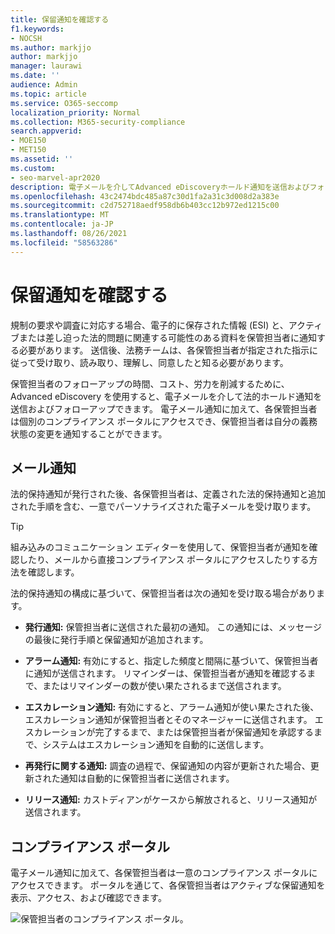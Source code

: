 ```yaml
---
title: 保留通知を確認する
f1.keywords:
- NOCSH
ms.author: markjjo
author: markjjo
manager: laurawi
ms.date: ''
audience: Admin
ms.topic: article
ms.service: O365-seccomp
localization_priority: Normal
ms.collection: M365-security-compliance
search.appverid:
- MOE150
- MET150
ms.assetid: ''
ms.custom:
- seo-marvel-apr2020
description: 電子メールを介してAdvanced eDiscoveryホールド通知を送信およびフォローアップする方法、および義務の状態を監視する方法について学習します。
ms.openlocfilehash: 43c2474bdc485a87c30d1fa2a31c3d008d2a383e
ms.sourcegitcommit: c2d752718aedf958db6b403cc12b972ed1215c00
ms.translationtype: MT
ms.contentlocale: ja-JP
ms.lasthandoff: 08/26/2021
ms.locfileid: "58563286"
---
```

# <a name="acknowledge-a-hold-notification"></a>保留通知を確認する

規制の要求や調査に対応する場合、電子的に保存された情報 (ESI) と、アクティブまたは差し迫った法的問題に関連する可能性のある資料を保管担当者に通知する必要があります。 送信後、法務チームは、各保管担当者が指定された指示に従って受け取り、読み取り、理解し、同意したと知る必要があります。

保管担当者のフォローアップの時間、コスト、労力を削減するために、Advanced eDiscovery を使用すると、電子メールを介して法的ホールド通知を送信およびフォローアップできます。 電子メール通知に加えて、各保管担当者は個別のコンプライアンス ポータルにアクセスでき、保管担当者は自分の義務状態の変更を通知することができます。

## <a name="email-notifications"></a>メール通知

法的保持通知が発行された後、各保管担当者は、定義された法的保持通知と追加された手順を含む、一意でパーソナライズされた電子メールを受け取ります。 

> [!TIP]
> 組み込みのコミュニケーション エディターを使用[](using-communications-editor.md)して、保管担当者が通知を確認したり、メールから直接コンプライアンス ポータルにアクセスしたりする方法を確認します。

法的保持通知の構成に基づいて、保管担当者は次の通知を受け取る場合があります。 

- **発行通知:** 保管担当者に送信された最初の通知。 この通知には、メッセージの最後に発行手順と保留通知が追加されます。

- **アラーム通知:** 有効にすると、指定した頻度と間隔に基づいて、保管担当者に通知が送信されます。 リマインダーは、保管担当者が通知を確認するまで、またはリマインダーの数が使い果たされるまで送信されます。

- **エスカレーション通知:** 有効にすると、アラーム通知が使い果たされた後、エスカレーション通知が保管担当者とそのマネージャーに送信されます。 エスカレーションが完了するまで、または保管担当者が保留通知を承認するまで、システムはエスカレーション通知を自動的に送信します。

- **再発行に関する通知:** 調査の過程で、保留通知の内容が更新された場合、更新された通知は自動的に保管担当者に送信されます。

- **リリース通知:** カストディアンがケースから解放されると、リリース通知が送信されます。 

## <a name="compliance-portal"></a>コンプライアンス ポータル

電子メール通知に加えて、各保管担当者は一意のコンプライアンス ポータルにアクセスできます。 ポータルを通じて、各保管担当者はアクティブな保留通知を表示、アクセス、および確認できます。

![保管担当者のコンプライアンス ポータル。](../media/CustodianPortal.jpg)
